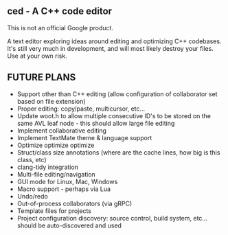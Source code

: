 ced - A C++ code editor
-----------------------

This is not an official Google product.

A text editor exploring ideas around editing and optimizing C++ codebases.
It's still very much in development, and will most likely destroy your files.
Use at your own risk.

FUTURE PLANS
------------

* Support other than C++ editing (allow configuration of collaborator set based
  on file extension)
* Proper editing: copy/paste, multicursor, etc...
* Update woot.h to allow multiple consecutive ID's to be stored on the same AVL
  leaf node - this should allow large file editing
* Implement collaborative editing
* Implement TextMate theme & language support
* Optimize optimize optimize
* Struct/class size annotations (where are the cache lines, how big is this
  class, etc)
* clang-tidy integration
* Multi-file editing/navigation
* GUI mode for Linux, Mac, Windows
* Macro support - perhaps via Lua
* Undo/redo
* Out-of-process collaborators (via gRPC)
* Template files for projects
* Project configuration discovery: source control, build system, etc... should
  be auto-discovered and used

